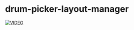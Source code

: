 # drum-picker-layout-manager
[![VIDEO](https://img.youtube.com/vi/4Wrq8w4XNmM/maxresdefault.jpg)](https://youtu.be/4Wrq8w4XNmM)
